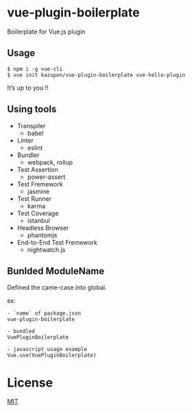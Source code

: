 # vue-plugin-boilerplate

Boilerplate for Vue.js plugin

## Usage

    $ npm i -g vue-cli
    $ vue init kazupon/vue-plugin-boilerplate vue-hello-plugin

It’s up to you !!

## Using tools
- Transpiler
    - babel
- Linter
    - eslint
- Bundler
    - webpack, rollup
- Test Assertion
    - power-assert
- Test Fremework
    - jasmine
- Test Runner
    - karma
- Test Coverage
    - istanbul
- Headless Browser
    - phantomjs
- End-to-End Test Fremework
    - nightwatch.js

## Bunlded ModuleName
Defined the came-case into global.

ex:
```
- `name` of package.json
vue-plugin-boilerplate

- bundled
VuePluginBoilerplate

- javascript usage example
Vue.use(VuePluginBoilerplate)
```

# License

[MIT](http://opensource.org/licenses/MIT)

